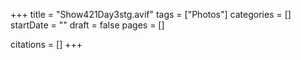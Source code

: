 +++
title = "Show421Day3stg.avif"
tags = ["Photos"]
categories = []
startDate = ""
draft = false
pages = []

citations = []
+++
